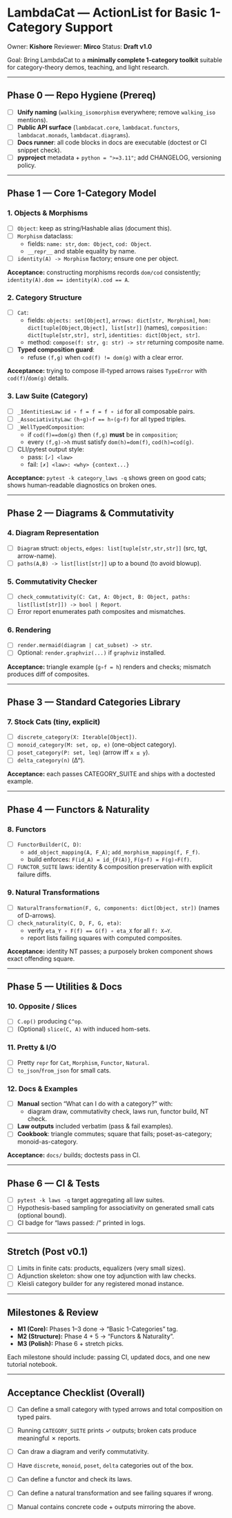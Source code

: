 # LambdaCat — ActionList for Basic 1-Category Support

Owner: **Kishore**
Reviewer: **Mirco**
Status: **Draft v1.0**

Goal: Bring LambdaCat to a **minimally complete 1-category toolkit** suitable for category-theory demos, teaching, and light research.

---

## Phase 0 — Repo Hygiene (Prereq)
- [ ] **Unify naming** (`walking_isomorphism` everywhere; remove `walking_iso` mentions).
- [ ] **Public API surface** (`lambdacat.core`, `lambdacat.functors`, `lambdacat.monads`, `lambdacat.diagrams`).
- [ ] **Docs runner**: all code blocks in docs are executable (doctest or CI snippet check).
- [ ] **pyproject** metadata + `python = ">=3.11"`; add CHANGELOG, versioning policy.

---

## Phase 1 — Core 1-Category Model

### 1. Objects & Morphisms
- [ ] `Object`: keep as string/Hashable alias (document this).
- [ ] `Morphism` dataclass:
  - fields: `name: str`, `dom: Object`, `cod: Object`.
  - `__repr__` and stable equality by name.
- [ ] `identity(A) -> Morphism` factory; ensure one per object.

**Acceptance:** constructing morphisms records `dom/cod` consistently; `identity(A).dom == identity(A).cod == A`.

### 2. Category Structure
- [ ] `Cat`:
  - fields: `objects: set[Object]`, `arrows: dict[str, Morphism]`,
    `hom: dict[tuple[Object,Object], list[str]]` (names), `composition: dict[tuple[str,str], str]`,
    `identities: dict[Object, str]`.
  - method: `compose(f: str, g: str) -> str` returning composite name.
- [ ] **Typed composition guard**:
  - refuse `(f,g)` when `cod(f) != dom(g)` with a clear error.

**Acceptance:** trying to compose ill-typed arrows raises `TypeError` with `cod(f)`/`dom(g)` details.

### 3. Law Suite (Category)
- [ ] `_IdentitiesLaw`: `id ∘ f = f = f ∘ id` for all composable pairs.
- [ ] `_AssociativityLaw`: `(h∘g)∘f == h∘(g∘f)` for all typed triples.
- [ ] `_WellTypedComposition`: 
  - if `cod(f)==dom(g)` then `(f,g)` **must** be in `composition`;
  - every `(f,g)->h` must satisfy `dom(h)=dom(f)`, `cod(h)=cod(g)`.
- [ ] CLI/pytest output style:
  - pass: `[✓] <law>`
  - fail: `[✗] <law>: <why> {context...}`

**Acceptance:** `pytest -k category_laws -q` shows green on good cats; shows human-readable diagnostics on broken ones.

---

## Phase 2 — Diagrams & Commutativity

### 4. Diagram Representation
- [ ] `Diagram` struct: `objects`, `edges: list[tuple[str,str,str]]` (src, tgt, arrow-name).
- [ ] `paths(A,B) -> list[list[str]]` up to a bound (to avoid blowup).

### 5. Commutativity Checker
- [ ] `check_commutativity(C: Cat, A: Object, B: Object, paths: list[list[str]]) -> bool | Report`.
- [ ] Error report enumerates path composites and mismatches.

### 6. Rendering
- [ ] `render.mermaid(diagram | cat_subset) -> str`.
- [ ] Optional: `render.graphviz(...)` if `graphviz` installed.

**Acceptance:** triangle example (`g∘f = h`) renders and checks; mismatch produces diff of composites.

---

## Phase 3 — Standard Categories Library

### 7. Stock Cats (tiny, explicit)
- [ ] `discrete_category(X: Iterable[Object])`.
- [ ] `monoid_category(M: set, op, e)` (one-object category).
- [ ] `poset_category(P: set, leq)` (arrow iff `x ≤ y`).
- [ ] `delta_category(n)` (Δⁿ).

**Acceptance:** each passes CATEGORY_SUITE and ships with a doctested example.

---

## Phase 4 — Functors & Naturality

### 8. Functors
- [ ] `FunctorBuilder(C, D)`:
  - `add_object_mapping(A, F_A)`; `add_morphism_mapping(f, F_f)`.
  - build enforces: `F(id_A) = id_{F(A)}`, `F(g∘f) = F(g)∘F(f)`.
- [ ] `FUNCTOR_SUITE` laws: identity & composition preservation with explicit failure diffs.

### 9. Natural Transformations
- [ ] `NaturalTransformation(F, G, components: dict[Object, str])` (names of D-arrows).
- [ ] `check_naturality(C, D, F, G, eta)`:
  - verify `eta_Y ∘ F(f) == G(f) ∘ eta_X` for all `f: X→Y`.
  - report lists failing squares with computed composites.

**Acceptance:** identity NT passes; a purposely broken component shows exact offending square.

---

## Phase 5 — Utilities & Docs

### 10. Opposite / Slices
- [ ] `C.op()` producing `C^op`.
- [ ] (Optional) `slice(C, A)` with induced hom-sets.

### 11. Pretty & I/O
- [ ] Pretty `repr` for `Cat`, `Morphism`, `Functor`, `Natural`.
- [ ] `to_json`/`from_json` for small cats.

### 12. Docs & Examples
- [ ] **Manual** section “What can I do with a category?” with:
  - diagram draw, commutativity check, laws run, functor build, NT check.
- [ ] **Law outputs** included verbatim (pass & fail examples).
- [ ] **Cookbook**: triangle commutes; square that fails; poset-as-category; monoid-as-category.

**Acceptance:** `docs/` builds; doctests pass in CI.

---

## Phase 6 — CI & Tests

- [ ] `pytest -k laws -q` target aggregating all law suites.
- [ ] Hypothesis-based sampling for associativity on generated small cats (optional bound).
- [ ] CI badge for “laws passed: <n>/<N>” printed in logs.

---

## Stretch (Post v0.1)

- [ ] Limits in finite cats: products, equalizers (very small sizes).
- [ ] Adjunction skeleton: show one toy adjunction with law checks.
- [ ] Kleisli category builder for any registered monad instance.

---

## Milestones & Review

- **M1 (Core):** Phases 1–3 done → “Basic 1-Categories” tag.  
- **M2 (Structure):** Phase 4 + 5 → “Functors & Naturality”.  
- **M3 (Polish):** Phase 6 + stretch picks.

Each milestone should include: passing CI, updated docs, and one new tutorial notebook.

---

## Acceptance Checklist (Overall)
- [ ] Can define a small category with typed arrows and total composition on typed pairs.
- [ ] Running `CATEGORY_SUITE` prints ✓ outputs; broken cats produce meaningful ✗ reports.
- [ ] Can draw a diagram and verify commutativity.
- [ ] Have `discrete`, `monoid`, `poset`, `delta` categories out of the box.
- [ ] Can define a functor and check its laws.
- [ ] Can define a natural transformation and see failing squares if wrong.
- [ ] Manual contains concrete code + outputs mirroring the above.

